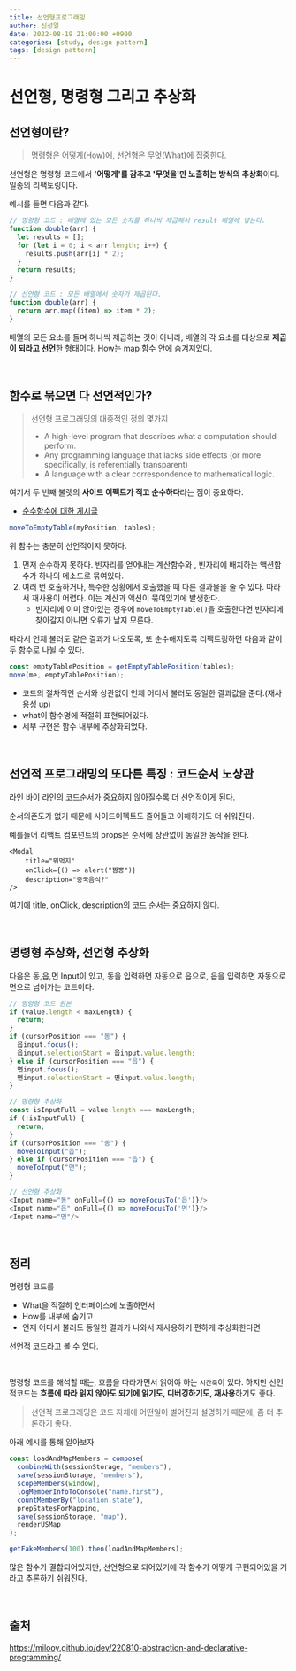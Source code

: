 ```yaml
---
title: 선언형프로그래밍
author: 신성일
date: 2022-08-19 21:00:00 +0900
categories: [study, design pattern]
tags: [design pattern]
---
```


# **선언형, 명령형 그리고 추상화**

## **선언형이란?**

> 명령형은 어떻게(How)에, 선언형은 무엇(What)에 집중한다.

선언형은 명령형 코드에서 **'어떻게'를 감추고 '무엇을'만 노출하는 방식의 추상화**이다. 일종의 리팩토링이다.

예시를 들면 다음과 같다.

```js
// 명령형 코드 : 배열에 있는 모든 숫자를 하나씩 제곱해서 result 배열에 넣는다.
function double(arr) {
  let results = [];
  for (let i = 0; i < arr.length; i++) {
    results.push(arr[i] * 2);
  }
  return results;
}
```

```js
// 선언형 코드 : 모든 배열에서 숫자가 제곱된다.
function double(arr) {
  return arr.map((item) => item * 2);
}
```

배열의 모든 요소를 돌며 하나씩 제곱하는 것이 아니라, 배열의 각 요소를 대상으로 **제곱이 되라고 선언**한 형태이다. How는 map 함수 안에 숨겨져있다.

<br/>

## **함수로 묶으면 다 선언적인가?**

> 선언형 프로그래밍의 대중적인 정의 몇가지
>
> - A high-level program that describes what a computation should perform.
> - Any programming language that lacks side effects (or more specifically, is referentially transparent)
> - A language with a clear correspondence to mathematical logic.

여기서 두 번째 불렛의 **사이드 이펙트가 적고 순수하다**라는 점이 중요하다.

- [순수함수에 대한 게시글 ](https://seongil-shin.github.io/posts/%ED%95%A8%EC%88%98%ED%98%95%ED%94%84%EB%A1%9C%EA%B7%B8%EB%9E%98%EB%B0%8D/)

```js
moveToEmptyTable(myPosition, tables);
```

위 함수는 충분히 선언적이지 못하다.

1. 먼저 순수하지 못하다. 빈자리를 얻어내는 계산함수와 , 빈자리에 배치하는 액션함수가 하나의 메소드로 묶여있다.
2. 여러 번 호출하거나, 특수한 상황에서 호출했을 때 다른 결과물을 줄 수 있다. 따라서 재사용이 어렵다. 이는 계산과 액션이 묶여있기에 발생한다.
   - 빈자리에 이미 앉아있는 경우에 `moveToEmptyTable()`을 호출한다면 빈자리에 찾아갈지 아니면 오류가 날지 모른다.

따라서 언제 불러도 같은 결과가 나오도록, 또 순수해지도록 리팩트링하면 다음과 같이 두 함수로 나뉠 수 있다.

```js
const emptyTablePosition = getEmptyTablePosition(tables);
move(me, emptyTablePosition);
```

- 코드의 절차적인 순서와 상관없이 언제 어디서 불러도 동일한 결과값을 준다.(재사용성 up)
- what이 함수명에 적절히 표현되어있다.
- 세부 구현은 함수 내부에 추상화되었다.

<br/>

## **선언적 프로그래밍의 또다른 특징 : 코드순서 노상관**

라인 바이 라인의 코드순서가 중요하지 않아질수록 더 선언적이게 된다.

순서의존도가 없기 때문에 사이드이펙트도 줄어들고 이해하기도 더 쉬워진다.

예를들어 리액트 컴포넌트의 props은 순서에 상관없이 동일한 동작을 한다.

```react
<Modal
    title="뭐먹지"
    onClick={() => alert("짬뽕")}
    description="중국음식?"
/>
```

여기에 title, onClick, description의 코드 순서는 중요하지 않다.

<br/>

## **명령형 추상화, 선언형 추상화**

다음은 동,읍,면 Input이 있고, 동을 입력하면 자동으로 읍으로, 읍을 입력하면 자동으로 면으로 넘어가는 코드이다.

```javascript
// 명령형 코드 원본
if (value.length < maxLength) {
  return;
}
if (cursorPosition === "동") {
  읍input.focus();
  읍input.selectionStart = 읍input.value.length;
} else if (cursorPosition === "읍") {
  면input.focus();
  면input.selectionStart = 면input.value.length;
}
```

```javascript
// 명령형 추상화
const isInputFull = value.length === maxLength;
if (!isInputFull) {
  return;
}
if (cursorPosition === "동") {
  moveToInput("읍");
} else if (cursorPosition === "읍") {
  moveToInput("면");
}
```

```javascript
// 선언형 추상화
<Input name="동" onFull={() => moveFocusTo('읍')}/>
<Input name="읍" onFull={() => moveFocusTo('면')}/>
<Input name="면"/>
```

<br/>

## **정리**

명령형 코드를

- What을 적절히 인터페이스에 노출하면서
- How를 내부에 숨기고
- 언제 어디서 불러도 동일한 결과가 나와서 재사용하기 편하게 추상화한다면

선언적 코드라고 볼 수 있다.

<br/>

명령형 코드를 해석할 때는, 흐름을 따라가면서 읽어야 하는 `시간축`이 있다. 하지만 선언적코드는 **흐름에 따라 읽지 않아도 되기에 읽기도, 디버깅하기도, 재사용**하기도 좋다.

> 선언적 프로그래밍은 코드 자체에 어떤일이 벌어진지 설명하기 때문에, 좀 더 추론하기 좋다.

아래 예시를 통해 알아보자

```js
const loadAndMapMembers = compose(
  combineWith(sessionStorage, "members"),
  save(sessionStorage, "members"),
  scopeMembers(window),
  logMemberInfoToConsole("name.first"),
  countMemberBy("location.state"),
  prepStatesForMapping,
  save(sessionStorage, "map"),
  renderUSMap
);

getFakeMembers(100).then(loadAndMapMembers);
```

많은 함수가 결합되어있지만, 선언형으로 되어있기에 각 함수가 어떻게 구현되어있을 거라고 추론하기 쉬워진다.

<br/>

## **출처**

https://milooy.github.io/dev/220810-abstraction-and-declarative-programming/

